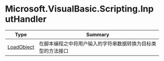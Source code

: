 ﻿
# Microsoft.VisualBasic.Scripting.InputHandler

|Type|Summary|
|----|-------|
|[LoadObject](./LoadObject.md)|在脚本编程之中将用户输入的字符串数据转换为目标类型的方法接口|

